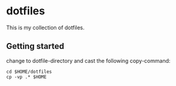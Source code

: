 # dotfiles

This is my collection of dotfiles.

## Getting started

change to dotfile-directory and cast the following copy-command:

```
cd $HOME/dotfiles
cp -vp .* $HOME
```
